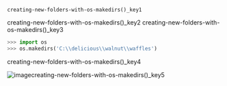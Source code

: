 ```ngMeta
creating-new-folders-with-os-makedirs()_key1
```

creating-new-folders-with-os-makedirs()_key2
creating-new-folders-with-os-makedirs()_key3


```python
>>> import os
>>> os.makedirs('C:\\delicious\\walnut\\waffles')
```
creating-new-folders-with-os-makedirs()_key4


![image](assets/000036.jpg)creating-new-folders-with-os-makedirs()_key5
